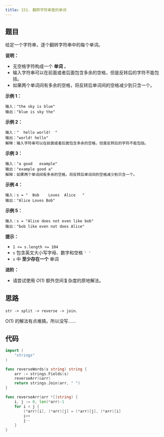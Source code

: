 ```yaml
---
title: 151. 翻转字符串里的单词
---
```


## 题目

给定一个字符串，逐个翻转字符串中的每个单词。

**说明：**

- 无空格字符构成一个 **单词** 。
- 输入字符串可以在前面或者后面包含多余的空格，但是反转后的字符不能包括。
- 如果两个单词间有多余的空格，将反转后单词间的空格减少到只含一个。

**示例 1：**

```
输入："the sky is blue"
输出："blue is sky the"
```

**示例 2：**

```
输入："  hello world!  "
输出："world! hello"
解释：输入字符串可以在前面或者后面包含多余的空格，但是反转后的字符不能包括。
```

**示例 3：**

```
输入："a good   example"
输出："example good a"
解释：如果两个单词间有多余的空格，将反转后单词间的空格减少到只含一个。
```

**示例 4：**

```
输入：s = "  Bob    Loves  Alice   "
输出："Alice Loves Bob"
```

**示例 5：**

```
输入：s = "Alice does not even like bob"
输出："bob like even not does Alice"
```

**提示：**

- `1 <= s.length <= 104`
- `s` 包含英文大小写字母、数字和空格 `' '`
- `s` 中 **至少存在一个** 单词

**进阶：**

- 请尝试使用 _O_(1) 额外空间复杂度的原地解法。

## 思路

`str -> split -> reverse -> join`.

O(1) 的解法有点难搞，所以没写……

## 代码

```go
import (
	"strings"
)

func reverseWords(s string) string {
	arr := strings.Fields(s)
	reverseArr(&arr)
	return strings.Join(arr, " ")
}

func reverseArr(arr *[]string) {
	i, j := 0, len(*arr)-1
	for i < j {
		(*arr)[i], (*arr)[j] = (*arr)[j], (*arr)[i]
		i++
		j--
	}
}
```

